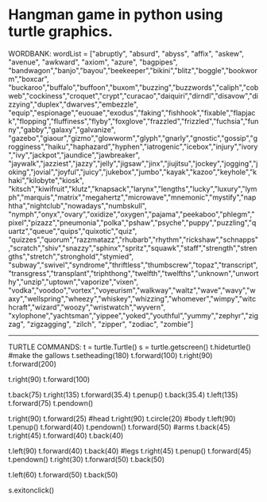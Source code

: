 # Hangman game in python using turtle graphics.

WORDBANK:
wordList = ["abruptly", "absurd", "abyss", "affix", "askew", "avenue", "awkward", "axiom", "azure", "bagpipes", "bandwagon","banjo","bayou","beekeeper","bikini","blitz","boggle","bookworm","boxcar",
"buckaroo","buffalo","buffoon","buxom","buzzing","buzzwords","caliph","cobweb","cockiness","croquet","crypt","curacao","daiquiri","dirndl","disavow","dizzying","duplex","dwarves","embezzle",
"equip","espionage","euouae","exodus","faking","fishhook","fixable","flapjack","flopping","fluffiness","flyby","foxglove","frazzled","frizzled","fuchsia","funny","gabby","galaxy","galvanize",
"gazebo","giaour","gizmo","glowworm","glyph","gnarly","gnostic","gossip","grogginess","haiku","haphazard","hyphen","iatrogenic","icebox","injury","ivory","ivy","jackpot","jaundice","jawbreaker",
"jaywalk","jazziest","jazzy","jelly","jigsaw","jinx","jiujitsu","jockey","jogging","joking","jovial","joyful","juicy","jukebox","jumbo","kayak","kazoo","keyhole","khaki","kilobyte","kiosk",
"kitsch","kiwifruit","klutz","knapsack","larynx","lengths","lucky","luxury","lymph","marquis","matrix","megahertz","microwave","mnemonic","mystify","naphtha","nightclub","nowadays","numbskull",
"nymph","onyx","ovary","oxidize","oxygen","pajama","peekaboo","phlegm","pixel","pizazz","pneumonia","polka","pshaw","psyche","puppy","puzzling","quartz","queue","quips","quixotic","quiz",
"quizzes","quorum","razzmatazz","rhubarb","rhythm","rickshaw","schnapps","scratch","shiv","snazzy","sphinx","spritz","squawk","staff","strength","strengths","stretch","stronghold","stymied",
"subway","swivel","syndrome","thriftless","thumbscrew","topaz","transcript","transgress","transplant","triphthong","twelfth","twelfths","unknown","unworthy","unzip","uptown","vaporize","vixen",
"vodka","voodoo","vortex","voyeurism","walkway","waltz","wave","wavy","waxy","wellspring","wheezy","whiskey","whizzing","whomever","wimpy","witchcraft","wizard","woozy","wristwatch","wyvern",
"xylophone","yachtsman","yippee","yoked","youthful","yummy","zephyr","zigzag", "zigzagging", "zilch", "zipper", "zodiac", "zombie"]

---

TURTLE COMMANDS:
t = turtle.Turtle()
s = turtle.getscreen()
t.hideturtle()
#make the gallows
t.setheading(180)
t.forward(100)
t.right(90)
t.forward(200)

t.right(90)
t.forward(100)

t.back(75)
t.right(135)
t.forward(35.4)
t.penup()
t.back(35.4)
t.left(135)
t.forward(75)
t.pendown()

t.right(90)
t.forward(25)
#head
t.right(90)
t.circle(20)
#body
t.left(90)
t.penup()
t.forward(40)
t.pendown()
t.forward(50)
#arms
t.back(45)
t.right(45)
t.forward(40)
t.back(40)

t.left(90)
t.forward(40)
t.back(40)
#legs
t.right(45)
t.penup()
t.forward(45)
t.pendown()
t.right(30)
t.forward(50)
t.back(50)

t.left(60)
t.forward(50)
t.back(50)

s.exitonclick()
